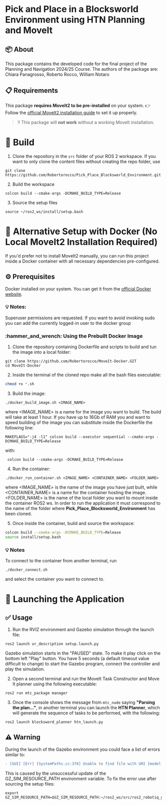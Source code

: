 # Pick and Place in a Blocksworld Environment using HTN Planning and MoveIt

## :package: About

This package contains the developed code for the final project of the Planning and Navigation 2024/25 Course. The authors of the package are:
Chiara Panagrosso, Roberto Rocco, William Notaro

## :clipboard: Requirements
This package **requires MoveIt2 to be pre-installed** on your system. 
:point_right: Follow the [official MoveIt2 installation guide](https://moveit.picknik.ai/humble/doc/tutorials/getting_started/getting_started.html) to set it up properly.
> :bangbang: This package will **not work** without a working MoveIt installation.

# :hammer: Build
1. Clone the repository in the `src` folder of your ROS 2 workspace.  If you want to only clone the content files without creating the repo folder, use
```
git clone https://github.com/Robertorocco/Pick_Place_Blocksworld_Environment.git
```
2. Build the workspace
```
colcon build --cmake-args -DCMAKE_BUILD_TYPE=Release
```
3. Source the setup files
```
source ~/ros2_ws/install/setup.bash
```

# :whale: Alternative Setup with Docker (No Local MoveIt2 Installation Required)
If you'd prefer not to install MoveIt2 manually, you can run this project inside a Docker container with all necessary dependencies pre-configured.

## :gear: Prerequisites
Docker installed on your system. You can get it from the [official Docker website](https://docs.docker.com/get-docker/). 

### :bulb: Notes: 
Superuser permissions are requested. If you want to avoid invoking sudo you can add the currently logged-in user to the docker group


### \:hammer\_and\_wrench: Using the Prebuilt Docker Image

1. Clone the repository containing Dockerfile and scripts to build and tun the image into a local folder:

```
git clone https://github.com/Robertorocco/MoveIt-Docker.GIT
cd MoveIt-Docker
```
2. Inside the terminal of the cloned repo make all the bash files executable:
```sh
chmod +x *.sh
```

3. Build the image: 

```
./docker_build_image.sh <IMAGE_NAME>
```
where <IMAGE_NAME> is a name for the image you want to build. The build will take at least 1 hour.
If you have up to 16Gb of RAM you and want to speed building of the image you can substitute inside the Dockerfile the following line:
```
MAKEFLAGS="-j4 -l1" colcon build --executor sequential --cmake-args -DCMAKE_BUILD_TYPE=Release
```
with:  
```
 colcon build --cmake-args -DCMAKE_BUILD_TYPE=Release
```

4. Run the container:

```
./docker_run_container.sh <IMAGE_NAME> <CONTAINER_NAME> <FOLDER_NAME>
```
where <IMAGE_NAME> is the name of the image you have just built, while <CONTAINER_NAME> is a name for the container hosting the image. <FOLDER_NAME> is the name of the local folder you want to mount inside the container ROS2 ws. In order to run the application it must correspond to the name of the folder where **Pick_Place_Blocksworld_Environment** has been cloned.


5. Once inside the container, build and source the workspace:

```bash
colcon build --cmake-args -DCMAKE_BUILD_TYPE=Release
source install/setup.bash
```

### :bulb: Notes

To connect to the container from another terminal, run
```
./docker_connect.sh 
```
and select the container you want to connect to.


# :rocket: Launching the Application

## :white_check_mark: Usage
1. Run the RVIZ environment and Gazebo simulation through the launch file:
```
ros2 launch ur_description setup.launch.py 
```
Gazebo simulation starts in the "PAUSED" state. To make it play click on the bottom left "Play" button. You have 5 seconds (a default timeout value difficult to change) to start the Gazebo program, connect the controller and play the simulation.

2. Open a second terminal and run the MoveIt Task Constructor and Move It planner using the following executable:
```
ros2 run mtc_package manager
```
3. Once the console shows the message from `mtc_node` saying **"Parsing the plan..."**, in another terminal you can launch the **HTN Planner**, which will generate the sequence of tasks to be performed, with the following:

```
ros2 launch blocksword_planner htn_launch.py 
``` 

## :warning: Warning
During the launch of the Gazebo environment you could face a list of errors similar to:
```diff
- [GUI] [Err] [SystemPaths.cc:378] Unable to find file with URI [model://robotiq_description/meshes/visual/2f_85/robotiq_base.dae]

```
This is caused by the unsuccessful update of the GZ_SIM_RESOURCE_PATH environment variable. To fix the error use after sourcing the setup files:
```
export GZ_SIM_RESOURCE_PATH=$GZ_SIM_RESOURCE_PATH:~/ros2_ws/src/ros2_robotiq_gripper/
```

